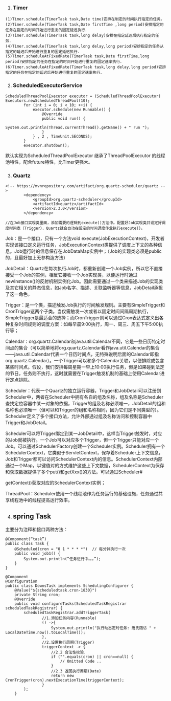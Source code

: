 1. ### Timer

```
(1)Timer.schedule(TimerTask task,Date time)安排在制定的时间执行指定的任务。
(2)Timer.schedule(TimerTask task,Date firstTime ,long period)安排指定的任务在指定的时间开始进行重复的固定延迟执行．
(3)Timer.schedule(TimerTask task,long delay)安排在指定延迟后执行指定的任务．
(4)Timer.schedule(TimerTask task,long delay,long period)安排指定的任务从指定的延迟后开始进行重复的固定延迟执行．
(5)Timer.scheduleAtFixedRate(TimerTask task,Date firstTime,long period)安排指定的任务在指定的时间开始进行重复的固定速率执行．
(6)Timer.scheduleAtFixedRate(TimerTask task,long delay,long period)安排指定的任务在指定的延迟后开始进行重复的固定速率执行．
```

2. ### ScheduledExecutorService 

```
ScheduledThreadPoolExecutor executor = (ScheduledThreadPoolExecutor) Executors.newScheduledThreadPool(10);
        for (int i = 0; i < 10; ++i) {
            executor.schedule(new Runnable() {
                @Override
                public void run() {
                    System.out.println(Thread.currentThread().getName() + " run ");
                }
            } , 2 , TimeUnit.SECONDS);
        }
        executor.shutdown();
```

默认实现为ScheduledThreadPoolExecutor 继承了ThreadPoolExecutor 的线程池特性，配合future特性，比Timer更强大。

3. ### Quartz 

```
<!-- https://mvnrepository.com/artifact/org.quartz-scheduler/quartz -->
        <dependency>
            <groupId>org.quartz-scheduler</groupId>
            <artifactId>quartz</artifactId>
            <version>2.3.0</version>
        </dependency>
        
//在Job接口实现类里面，添加需要的逻辑到execute()方法中。配置好Job实现类并设定好调度时间表（Trigger），Quartz就会自动在设定的时间调度作业执行execute()。
```
Job：是一个接口，只有一个方法void execute(JobExecutionContext)，开发者实现该接口定义运行任务，JobExecutionContext类提供了调度上下文的各种信息。Job运行时的信息保存在JobDataMap实例中；（Job的实现类必须是public的，且最好加上无参构造方法）

JobDetail：Quartz在每次执行Job时，都重新创建一个Job实例，所以它不直接接受一个Job的实例，相反它接收一个Job实现类，以便运行时通过newInstance()的反射机制实例化Job。因此需要通过一个类来描述Job的实现类及其它相关的静态信息，如Job名字、描述、关联监听器等信息，JobDetail承担了这一角色。

Trigger：是一个类，描述触发Job执行的时间触发规则。主要有SimpleTrigger和CronTrigger这两个子类。当仅需触发一次或者以固定时间间隔周期执行，SimpleTrigger是最适合的选择；而CronTrigger则可以通过Cron表达式定义出各种复杂时间规则的调度方案：如每早晨9:00执行，周一、周三、周五下午5:00执行等；

Calendar：org.quartz.Calendar和java.util.Calendar不同，它是一些日历特定时间点的集合（可以简单地将org.quartz.Calendar看作java.util.Calendar的集合——java.util.Calendar代表一个日历时间点，无特殊说明后面的Calendar即指org.quartz.Calendar）。一个Trigger可以和多个Calendar关联，以便排除或包含某些时间点。假设，我们安排每周星期一早上10:00执行任务，但是如果碰到法定的节日，任务则不执行，这时就需要在Trigger触发机制的基础上使用Calendar进行定点排除。

Scheduler：代表一个Quartz的独立运行容器，Trigger和JobDetail可以注册到Scheduler中，两者在Scheduler中拥有各自的组及名称，组及名称是Scheduler查找定位容器中某一对象的依据，Trigger的组及名称必须唯一，JobDetail的组和名称也必须唯一（但可以和Trigger的组和名称相同，因为它们是不同类型的）。Scheduler定义了多个接口方法，允许外部通过组及名称访问和控制容器中Trigger和JobDetail。

Scheduler可以将Trigger绑定到某一JobDetail中，这样当Trigger触发时，对应的Job就被执行。一个Job可以对应多个Trigger，但一个Trigger只能对应一个Job。可以通过SchedulerFactory创建一个Scheduler实例。Scheduler拥有一个SchedulerContext，它类似于ServletContext，保存着Scheduler上下文信息，Job和Trigger都可以访问SchedulerContext内的信息。SchedulerContext内部通过一个Map，以键值对的方式维护这些上下文数据，SchedulerContext为保存和获取数据提供了多个put()和getXxx()的方法。可以通过Scheduler#

getContext()获取对应的SchedulerContext实例；

ThreadPool：Scheduler使用一个线程池作为任务运行的基础设施，任务通过共享线程池中的线程提高运行效率。

4. ## spring Task

主要分为注释和接口两种方法：

```
@Component(“task”) 
public class Task { 
    @Scheduled(cron = "0 1 * * * *")  // 每分钟执行一次
    public void job1() { 
        System.out.println(“任务进行中。。。”); 
    } 
}

@Component
@Configuration
public class DownsTask implements SchedulingConfigurer {
    @Value("${scheduledtask.cron-1830}")
    private String cron;   
    @Override
    public void configureTasks(ScheduledTaskRegistrar scheduledTaskRegistrar) {
        scheduledTaskRegistrar.addTriggerTask(
                //1.添加任务内容(Runnable)
                () ->{
                    System.out.println("执行动态定时任务: 唐氏随访 " + LocalDateTime.now().toLocalTime());
                },
                //2.设置执行周期(Trigger)
                triggerContext -> {
                    //2.2 合法性校验.
                    if ("".equals(cron) || cron==null) {
                        // Omitted Code ..
                    }
                    //2.3 返回执行周期(Date)
                    return new CronTrigger(cron).nextExecutionTime(triggerContext);
                }
        );
    }
```

